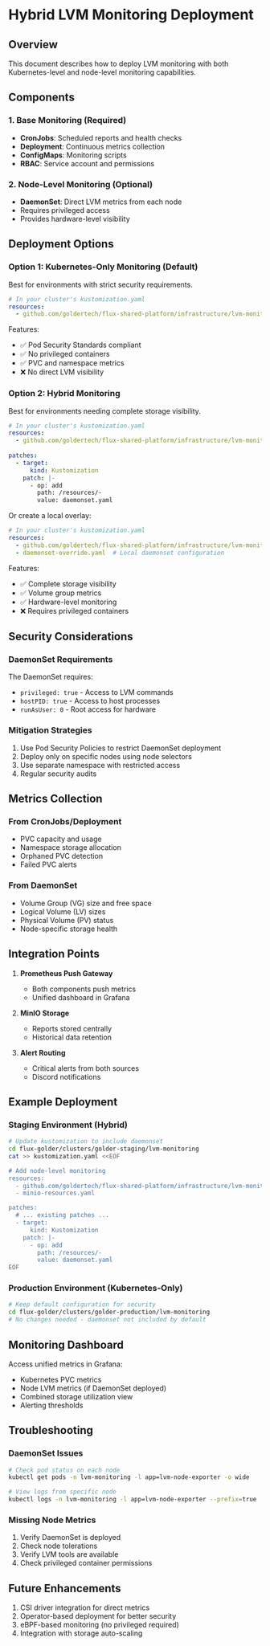 # Hybrid LVM Monitoring Deployment

## Overview

This document describes how to deploy LVM monitoring with both Kubernetes-level and node-level monitoring capabilities.

## Components

### 1. Base Monitoring (Required)
- **CronJobs**: Scheduled reports and health checks
- **Deployment**: Continuous metrics collection
- **ConfigMaps**: Monitoring scripts
- **RBAC**: Service account and permissions

### 2. Node-Level Monitoring (Optional)
- **DaemonSet**: Direct LVM metrics from each node
- Requires privileged access
- Provides hardware-level visibility

## Deployment Options

### Option 1: Kubernetes-Only Monitoring (Default)
Best for environments with strict security requirements.

```yaml
# In your cluster's kustomization.yaml
resources:
  - github.com/goldertech/flux-shared-platform/infrastructure/lvm-monitoring?ref=master
```

Features:
- ✅ Pod Security Standards compliant
- ✅ No privileged containers
- ✅ PVC and namespace metrics
- ❌ No direct LVM visibility

### Option 2: Hybrid Monitoring
Best for environments needing complete storage visibility.

```yaml
# In your cluster's kustomization.yaml
resources:
  - github.com/goldertech/flux-shared-platform/infrastructure/lvm-monitoring?ref=master
  
patches:
  - target:
      kind: Kustomization
    patch: |-
      - op: add
        path: /resources/-
        value: daemonset.yaml
```

Or create a local overlay:

```yaml
# In your cluster's kustomization.yaml
resources:
  - github.com/goldertech/flux-shared-platform/infrastructure/lvm-monitoring?ref=master
  - daemonset-override.yaml  # Local daemonset configuration
```

Features:
- ✅ Complete storage visibility
- ✅ Volume group metrics
- ✅ Hardware-level monitoring
- ❌ Requires privileged containers

## Security Considerations

### DaemonSet Requirements
The DaemonSet requires:
- `privileged: true` - Access to LVM commands
- `hostPID: true` - Access to host processes
- `runAsUser: 0` - Root access for hardware

### Mitigation Strategies
1. Use Pod Security Policies to restrict DaemonSet deployment
2. Deploy only on specific nodes using node selectors
3. Use separate namespace with restricted access
4. Regular security audits

## Metrics Collection

### From CronJobs/Deployment
- PVC capacity and usage
- Namespace storage allocation
- Orphaned PVC detection
- Failed PVC alerts

### From DaemonSet
- Volume Group (VG) size and free space
- Logical Volume (LV) sizes
- Physical Volume (PV) status
- Node-specific storage health

## Integration Points

1. **Prometheus Push Gateway**
   - Both components push metrics
   - Unified dashboard in Grafana

2. **MinIO Storage**
   - Reports stored centrally
   - Historical data retention

3. **Alert Routing**
   - Critical alerts from both sources
   - Discord notifications

## Example Deployment

### Staging Environment (Hybrid)
```bash
# Update kustomization to include daemonset
cd flux-golder/clusters/golder-staging/lvm-monitoring
cat >> kustomization.yaml <<EOF

# Add node-level monitoring
resources:
  - github.com/goldertech/flux-shared-platform/infrastructure/lvm-monitoring?ref=master
  - minio-resources.yaml

patches:
  # ... existing patches ...
  - target:
      kind: Kustomization
    patch: |-
      - op: add
        path: /resources/-
        value: daemonset.yaml
EOF
```

### Production Environment (Kubernetes-Only)
```bash
# Keep default configuration for security
cd flux-golder/clusters/golder-production/lvm-monitoring
# No changes needed - daemonset not included by default
```

## Monitoring Dashboard

Access unified metrics in Grafana:
- Kubernetes PVC metrics
- Node LVM metrics (if DaemonSet deployed)
- Combined storage utilization view
- Alerting thresholds

## Troubleshooting

### DaemonSet Issues
```bash
# Check pod status on each node
kubectl get pods -n lvm-monitoring -l app=lvm-node-exporter -o wide

# View logs from specific node
kubectl logs -n lvm-monitoring -l app=lvm-node-exporter --prefix=true
```

### Missing Node Metrics
1. Verify DaemonSet is deployed
2. Check node tolerations
3. Verify LVM tools are available
4. Check privileged container permissions

## Future Enhancements
1. CSI driver integration for direct metrics
2. Operator-based deployment for better security
3. eBPF-based monitoring (no privileged required)
4. Integration with storage auto-scaling